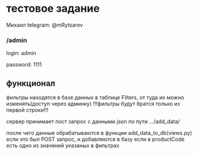 # тестовое задание
Михаил
telegram:
@mRytsarev

### /admin

login:
admin

password:
1111

## функционал

фильтры находятся в базе данных в таблице Filters, от туда их можно изменять(доступ через админку)
!!!фильтры будут братся только из первой строки!!!


сервер принимает пост запрос с данными json по пути .../add_data/

после чего данные обрабатываются в функции add_data_to_db(views.py) если это был POST запрос,
и добавляются в базу если в productCode есть одно из значений указаных в фильтрах 



